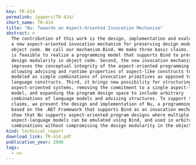```yaml
---
key: TR-414
permalink: /papers/TR-414/
short_name: TR-414
title: "Nu: Towards an Aspect-Oriented Invocation Mechanism"
abstract: >
  The contribution of this work is the design, implementation and evaluation of
  a new aspect-oriented invocation mechanism for preserving design modularity in
  object code. We call our mechanism Bind. We make three basic claims. First, it
  is feasible to realize a programming model that supports Bind to preserve
  design modularity in object code. Second, the new invocation mechanism further
  improves the conceptual integrity of the aspect-oriented programming models by
  allowing advising and runtime properties of aspect-like constructs to be
  modeled as simple combinations of invocation primitives as opposed to new
  language constructs. Third, it brings new possibility for structuring
  aspect-oriented systems, removing the commitment to a single aspect-language
  model, and expanding the program design space to include arbitrary
  combinations of language models and advising structures. To support these
  claims, we present the design and implementation of Nu, a programming model
  based on the .NET Framework that supports Bind as an invocation mechanism. We
  show that Nu supports aspect-oriented program designs where multiple
  aspect-language models can be emulated using Bind, and used in arbitrary
  combinations without compromising the design modularity in the object code.
kind: technical_report
download_link: TR-414.pdf
publication_year: 2006
tags:
  - nu
---
```

